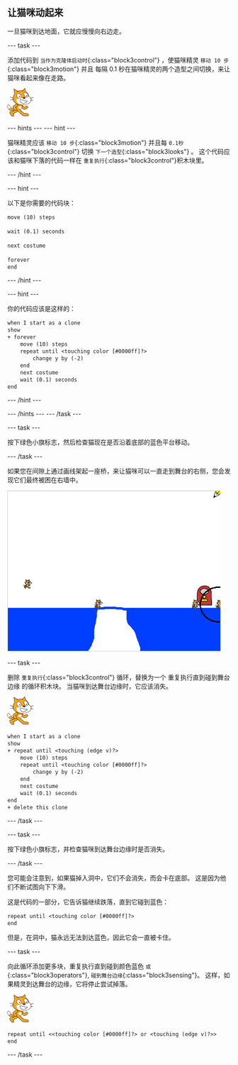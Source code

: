## 让猫咪动起来

一旦猫咪到达地面，它就应慢慢向右边走。

--- task ---

添加代码到 `当作为克隆体启动时`{:class="block3control"} ，使猫咪精灵 `移动 10 步`{:class="block3motion"} 并且 每隔 0.1 秒在猫咪精灵的两个造型之间切换，来让猫咪看起来像在走路。

![猫咪精灵](images/cat-sprite.png)

--- hints ---
 --- hint ---

猫咪精灵应该 `移动 10 步`{:class="block3motion"} 并且每 `0.1秒`{:class="block3control"} 切换 `下一个造型`{:class="block3looks"} 。 这个代码应该和猫咪下落的代码一样在 `重复执行`{:class="block3control"}积木块里。

--- /hint ---

--- hint ---

以下是你需要的代码块：

```blocks3
move (10) steps

wait (0.1) seconds

next costume

forever
end
```

--- /hint ---

--- hint ---

你的代码应该是这样的：

```blocks3
when I start as a clone
show
+ forever
    move (10) steps
    repeat until <touching color [#0000ff]?>
        change y by (-2)
    end
    next costume
    wait (0.1) seconds
end
```

--- /hint ---

--- /hints --- --- /task ---

--- task ---

按下绿色小旗标志，然后检查猫现在是否沿着底部的蓝色平台移动。

--- /task ---

如果您在间隙上通过画线架起一座桥，来让猫咪可以一直走到舞台的右侧，您会发现它们最终被困在右墙中。

![在边缘挣扎的猫咪](images/flailing-at-edge.png)

--- task ---

删除 `重复执行`{:class="block3control"} 循环，替换为一个 重复执行直到碰到舞台边缘 的循环积木块。 当猫咪到达舞台边缘时，它应该消失。

![猫咪精灵](images/cat-sprite.png)

```blocks3
when I start as a clone
show
+ repeat until <touching (edge v)?>
    move (10) steps
    repeat until <touching color [#0000ff]?>
        change y by (-2)
    end
    next costume
    wait (0.1) seconds
end
+ delete this clone
```

--- /task ---

--- task ---

按下绿色小旗标志，并检查猫咪到达舞台边缘时是否消失。

--- /task ---

您可能会注意到，如果猫掉入洞中，它们不会消失，而会卡在底部。 这是因为他们不断试图向下下滑。

这是代码的一部分，它告诉猫继续跌落，直到它碰到蓝色：

```blocks3
repeat until <touching color [#0000ff]?>
end
```

但是，在洞中，猫永远无法到达蓝色，因此它会一直被卡住。

--- task ---

向此循环添加更多块，重复执行直到碰到颜色蓝色 `或`{:class="block3operators"}, `碰到舞台边缘`{:class="block3sensing"}。 这样，如果精灵到达舞台的边缘，它将停止尝试掉落。

![猫咪精灵](images/cat-sprite.png)

```blocks3
repeat until <<touching color [#0000ff]?> or <touching (edge v)?>>
end
```

--- /task ---